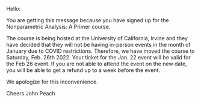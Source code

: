 Hello:

You are getting this message because you have signed up for the Nonparametric Analysis: A Primer course.

The course is being hosted at the University of California, Irvine and they have decided that they will not be having in-person events in the month of January due to COVID restrictions. Therefore, we have moved the course to Saturday, Feb. 26th 2022. Your ticket for the Jan. 22 event will be valid for the Feb 26 event. If you are not able to attend the event on the new date, you will be able to get a refund up to a week before the event.

We apologize for this inconvenience.

Cheers
John Peach
